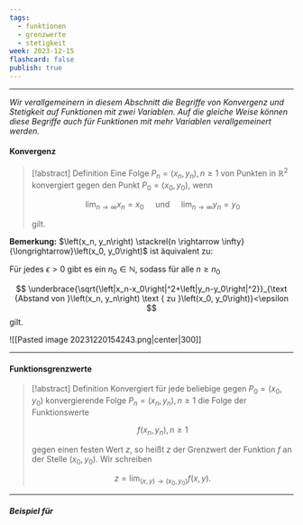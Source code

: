 ```yaml
---
tags:
  - funktionen
  - grenzwerte
  - stetigkeit
week: 2023-12-15
flashcard: false
publish: true
---
```

***

*Wir verallgemeinern in diesem Abschnitt die Begriffe von Konvergenz und Stetigkeit auf Funktionen mit zwei Variablen. Auf die gleiche Weise können diese Begriffe auch für Funktionen mit mehr Variablen verallgemeinert werden.*

#### Konvergenz

> [!abstract] Definition 
> Eine Folge $P_n=\left(x_n, y_n\right), n \geq 1$ von Punkten in $\mathbb{R}^2$ konvergiert gegen den Punkt $P_0=\left(x_0, y_0\right)$, wenn
> 
> $$
> \lim _{n \rightarrow \infty} x_n=x_0 \quad \text { und } \quad \lim _{n \rightarrow \infty} y_n=y_0
> $$
> 
> gilt.

**Bemerkung:**
$\left(x_n, y_n\right) \stackrel{n \rightarrow \infty}{\longrightarrow}\left(x_0, y_0\right)$ ist äquivalent zu:

Für jedes $\epsilon>0$ gibt es ein $n_0 \in \mathbb{N}$, sodass für alle $n \geq n_0$

$$
\underbrace{\sqrt{\left|x_n-x_0\right|^2+\left|y_n-y_0\right|^2}}_{\text {Abstand von }\left(x_n, y_n\right) \text { zu }\left(x_0, y_0\right)}<\epsilon
$$
gilt.

![[Pasted image 20231220154243.png|center|300]]

***
#### Funktionsgrenzwerte

> [!abstract] Definition 
> Konvergiert für jede beliebige gegen $P_0=\left(x_0, y_0\right)$ konvergierende Folge $P_n=\left(x_n, y_n\right), n \geq 1$ die Folge der Funktionswerte
> 
> $$
> f\left(x_n, y_n\right), n \geq 1
> $$
> 
> gegen einen festen Wert $z$, so heißt $z$ der Grenzwert der Funktion $f$ an der Stelle $\left(x_0, y_0\right)$.
> Wir schreiben
> 
> $$
> z=\lim _{(x, y) \rightarrow\left(x_0, y_0\right)} f(x, y) .
> $$

***
##### Beispiel für